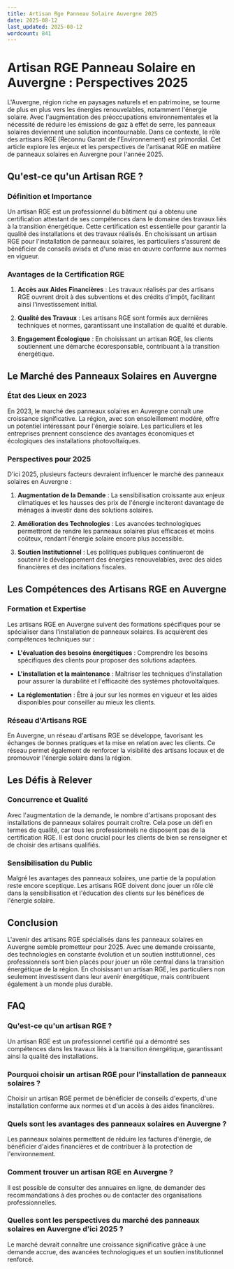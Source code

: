 ```yaml
---
title: Artisan Rge Panneau Solaire Auvergne 2025
date: 2025-08-12
last_updated: 2025-08-12
wordcount: 841
---
```


# Artisan RGE Panneau Solaire en Auvergne : Perspectives 2025

L'Auvergne, région riche en paysages naturels et en patrimoine, se tourne de plus en plus vers les énergies renouvelables, notamment l'énergie solaire. Avec l'augmentation des préoccupations environnementales et la nécessité de réduire les émissions de gaz à effet de serre, les panneaux solaires deviennent une solution incontournable. Dans ce contexte, le rôle des artisans RGE (Reconnu Garant de l’Environnement) est primordial. Cet article explore les enjeux et les perspectives de l'artisanat RGE en matière de panneaux solaires en Auvergne pour l'année 2025.

## Qu'est-ce qu'un Artisan RGE ?

### Définition et Importance

Un artisan RGE est un professionnel du bâtiment qui a obtenu une certification attestant de ses compétences dans le domaine des travaux liés à la transition énergétique. Cette certification est essentielle pour garantir la qualité des installations et des travaux réalisés. En choisissant un artisan RGE pour l'installation de panneaux solaires, les particuliers s'assurent de bénéficier de conseils avisés et d'une mise en œuvre conforme aux normes en vigueur.

### Avantages de la Certification RGE

1. **Accès aux Aides Financières** : Les travaux réalisés par des artisans RGE ouvrent droit à des subventions et des crédits d'impôt, facilitant ainsi l'investissement initial.
   
2. **Qualité des Travaux** : Les artisans RGE sont formés aux dernières techniques et normes, garantissant une installation de qualité et durable.

3. **Engagement Écologique** : En choisissant un artisan RGE, les clients soutiennent une démarche écoresponsable, contribuant à la transition énergétique.

## Le Marché des Panneaux Solaires en Auvergne

### État des Lieux en 2023

En 2023, le marché des panneaux solaires en Auvergne connaît une croissance significative. La région, avec son ensoleillement modéré, offre un potentiel intéressant pour l'énergie solaire. Les particuliers et les entreprises prennent conscience des avantages économiques et écologiques des installations photovoltaïques.

### Perspectives pour 2025

D'ici 2025, plusieurs facteurs devraient influencer le marché des panneaux solaires en Auvergne :

1. **Augmentation de la Demande** : La sensibilisation croissante aux enjeux climatiques et les hausses des prix de l'énergie inciteront davantage de ménages à investir dans des solutions solaires.

2. **Amélioration des Technologies** : Les avancées technologiques permettront de rendre les panneaux solaires plus efficaces et moins coûteux, rendant l'énergie solaire encore plus accessible.

3. **Soutien Institutionnel** : Les politiques publiques continueront de soutenir le développement des énergies renouvelables, avec des aides financières et des incitations fiscales.

## Les Compétences des Artisans RGE en Auvergne

### Formation et Expertise

Les artisans RGE en Auvergne suivent des formations spécifiques pour se spécialiser dans l'installation de panneaux solaires. Ils acquièrent des compétences techniques sur :

- **L'évaluation des besoins énergétiques** : Comprendre les besoins spécifiques des clients pour proposer des solutions adaptées.
  
- **L'installation et la maintenance** : Maîtriser les techniques d'installation pour assurer la durabilité et l'efficacité des systèmes photovoltaïques.

- **La réglementation** : Être à jour sur les normes en vigueur et les aides disponibles pour conseiller au mieux les clients.

### Réseau d'Artisans RGE

En Auvergne, un réseau d'artisans RGE se développe, favorisant les échanges de bonnes pratiques et la mise en relation avec les clients. Ce réseau permet également de renforcer la visibilité des artisans locaux et de promouvoir l'énergie solaire dans la région.

## Les Défis à Relever

### Concurrence et Qualité

Avec l'augmentation de la demande, le nombre d'artisans proposant des installations de panneaux solaires pourrait croître. Cela pose un défi en termes de qualité, car tous les professionnels ne disposent pas de la certification RGE. Il est donc crucial pour les clients de bien se renseigner et de choisir des artisans qualifiés.

### Sensibilisation du Public

Malgré les avantages des panneaux solaires, une partie de la population reste encore sceptique. Les artisans RGE doivent donc jouer un rôle clé dans la sensibilisation et l'éducation des clients sur les bénéfices de l'énergie solaire.

## Conclusion

L'avenir des artisans RGE spécialisés dans les panneaux solaires en Auvergne semble prometteur pour 2025. Avec une demande croissante, des technologies en constante évolution et un soutien institutionnel, ces professionnels sont bien placés pour jouer un rôle central dans la transition énergétique de la région. En choisissant un artisan RGE, les particuliers non seulement investissent dans leur avenir énergétique, mais contribuent également à un monde plus durable.

## FAQ

### Qu'est-ce qu'un artisan RGE ?

Un artisan RGE est un professionnel certifié qui a démontré ses compétences dans les travaux liés à la transition énergétique, garantissant ainsi la qualité des installations.

### Pourquoi choisir un artisan RGE pour l'installation de panneaux solaires ?

Choisir un artisan RGE permet de bénéficier de conseils d'experts, d'une installation conforme aux normes et d'un accès à des aides financières.

### Quels sont les avantages des panneaux solaires en Auvergne ?

Les panneaux solaires permettent de réduire les factures d'énergie, de bénéficier d'aides financières et de contribuer à la protection de l'environnement.

### Comment trouver un artisan RGE en Auvergne ?

Il est possible de consulter des annuaires en ligne, de demander des recommandations à des proches ou de contacter des organisations professionnelles.

### Quelles sont les perspectives du marché des panneaux solaires en Auvergne d'ici 2025 ?

Le marché devrait connaître une croissance significative grâce à une demande accrue, des avancées technologiques et un soutien institutionnel renforcé.